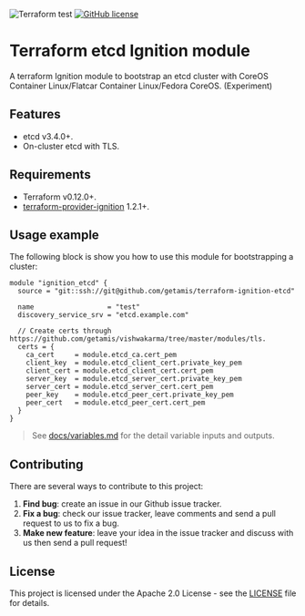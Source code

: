 ![Terraform test](https://github.com/getamis/terraform-ignition-etcd/workflows/Terraform%20test/badge.svg) [![GitHub license](https://img.shields.io/github/license/getamis/terraform-ignition-etcd)](https://github.com/getamis/terraform-ignition-etcd/blob/master/LICENSE)
# Terraform etcd Ignition module
A terraform Ignition module to bootstrap an etcd cluster with CoreOS Container Linux/Flatcar Container Linux/Fedora CoreOS. (Experiment)

## Features

* etcd v3.4.0+.
* On-cluster etcd with TLS. 

## Requirements

* Terraform v0.12.0+.
* [terraform-provider-ignition](https://github.com/terraform-providers/terraform-provider-ignition) 1.2.1+.

## Usage example
The following block is show you how to use this module for bootstrapping a cluster:
 
```hcl
module "ignition_etcd" {
  source = "git::ssh://git@github.com/getamis/terraform-ignition-etcd"

  name                  = "test"
  discovery_service_srv = "etcd.example.com"

  // Create certs through https://github.com/getamis/vishwakarma/tree/master/modules/tls.
  certs = {
    ca_cert     = module.etcd_ca.cert_pem
    client_key  = module.etcd_client_cert.private_key_pem
    client_cert = module.etcd_client_cert.cert_pem
    server_key  = module.etcd_server_cert.private_key_pem
    server_cert = module.etcd_server_cert.cert_pem
    peer_key    = module.etcd_peer_cert.private_key_pem
    peer_cert   = module.etcd_peer_cert.cert_pem
  }
}
```

> See [docs/variables.md](docs/variables.md) for the detail variable inputs and outputs.

## Contributing
There are several ways to contribute to this project:

1. **Find bug**: create an issue in our Github issue tracker.
2. **Fix a bug**: check our issue tracker, leave comments and send a pull request to us to fix a bug.
3. **Make new feature**: leave your idea in the issue tracker and discuss with us then send a pull request!

## License
This project is licensed under the Apache 2.0 License - see the [LICENSE](LICENSE) file for details.
